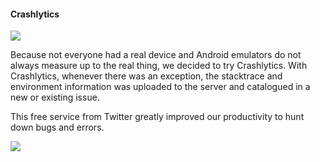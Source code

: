 
#### Crashlytics

![](http://f.cl.ly/items/123G1u1b1O0c3F1i320k/3236_8ff9.jpeg)

Because not everyone had a real device and Android emulators do not always measure up to the real thing, we decided to try Crashlytics. With Crashlytics, whenever there was an exception, the stacktrace and environment information was uploaded to the server and catalogued in a new or existing issue.

This free service from Twitter greatly improved our productivity to hunt down bugs and errors.

![](http://f.cl.ly/items/2E2F3h1J3G271B0O1q3X/Image%202014-05-17%20at%204.26.09%20pm.png)
